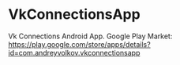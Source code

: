 # VkConnectionsApp
Vk Connections Android App. Google Play Market: https://play.google.com/store/apps/details?id=com.andreyvolkov.vkconnectionsapp
